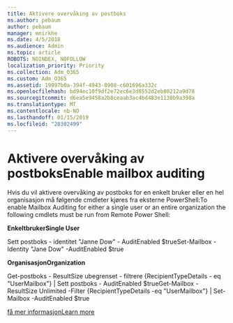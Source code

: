 ```yaml
---
title: Aktivere overvåking av postboks
ms.author: pebaum
author: pebaum
manager: mnirkhe
ms.date: 4/5/2018
ms.audience: Admin
ms.topic: article
ROBOTS: NOINDEX, NOFOLLOW
localization_priority: Priority
ms.collection: Adm_O365
ms.custom: Adm_O365
ms.assetid: 19997b0a-394f-4943-8908-c601696a332c
ms.openlocfilehash: bd94ec10f9df2e72ec6e3d8552d2eb80212a9d78
ms.sourcegitcommit: d6ea5e9458a2b8ceaab3ac4bd483e1130b9a398a
ms.translationtype: MT
ms.contentlocale: nb-NO
ms.lasthandoff: 01/15/2019
ms.locfileid: "28302499"
---
```

# <a name="enable-mailbox-auditing"></a><span data-ttu-id="ce70d-102">Aktivere overvåking av postboks</span><span class="sxs-lookup"><span data-stu-id="ce70d-102">Enable mailbox auditing</span></span>

<span data-ttu-id="ce70d-103">Hvis du vil aktivere overvåking av postboks for en enkelt bruker eller en hel organisasjon må følgende cmdleter kjøres fra eksterne PowerShell:</span><span class="sxs-lookup"><span data-stu-id="ce70d-103">To enable Mailbox Auditing for either a single user or an entire organization the following cmdlets must be run from Remote Power Shell:</span></span>
  
 <span data-ttu-id="ce70d-104">**Enkeltbruker**</span><span class="sxs-lookup"><span data-stu-id="ce70d-104">**Single User**</span></span>
  
<span data-ttu-id="ce70d-105">Sett postboks - identitet "Janne Dow" - AuditEnabled $true</span><span class="sxs-lookup"><span data-stu-id="ce70d-105">Set-Mailbox -Identity "Jane Dow" -AuditEnabled $true</span></span>
  
 <span data-ttu-id="ce70d-106">**Organisasjon**</span><span class="sxs-lookup"><span data-stu-id="ce70d-106">**Organization**</span></span>
  
<span data-ttu-id="ce70d-107">Get-postboks - ResultSize ubegrenset - filtrere {RecipientTypeDetails - eq "UserMailbox"} | Sett postboks - AuditEnabled $true</span><span class="sxs-lookup"><span data-stu-id="ce70d-107">Get-Mailbox -ResultSize Unlimited -Filter {RecipientTypeDetails -eq "UserMailbox"} | Set-Mailbox -AuditEnabled $true</span></span>
  
[<span data-ttu-id="ce70d-108">få mer informasjon</span><span class="sxs-lookup"><span data-stu-id="ce70d-108">Learn more</span></span>](https://support.office.com/article/aaca8987-5b62-458b-9882-c28476a66918)
  

